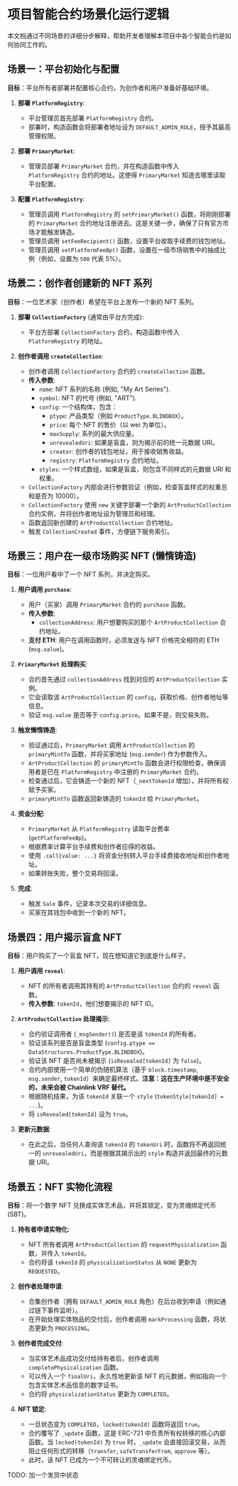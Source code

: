 # 项目智能合约场景化运行逻辑

本文档通过不同场景的详细分步解释，帮助开发者理解本项目中各个智能合约是如何协同工作的。

## 场景一：平台初始化与配置

**目标**：平台所有者部署并配置核心合约，为创作者和用户准备好基础环境。

1.  **部署 `PlatformRegistry`**:
    *   平台管理员首先部署 `PlatformRegistry` 合约。
    *   部署时，构造函数会将部署者地址设为 `DEFAULT_ADMIN_ROLE`，授予其最高管理权限。

2.  **部署 `PrimaryMarket`**:
    *   管理员部署 `PrimaryMarket` 合约，并在构造函数中传入 `PlatformRegistry` 合约的地址。这使得 `PrimaryMarket` 知道去哪里读取平台配置。

3.  **配置 `PlatformRegistry`**:
    *   管理员调用 `PlatformRegistry` 的 `setPrimaryMarket()` 函数，将刚刚部署的 `PrimaryMarket` 合约地址注册进去。这是关键一步，确保了只有官方市场才能触发铸造。
    *   管理员调用 `setFeeRecipient()` 函数，设置平台收取手续费的钱包地址。
    *   管理员调用 `setPlatformFeeBp()` 函数，设置在一级市场销售中的抽成比例（例如，设置为 `500` 代表 5%）。

## 场景二：创作者创建新的 NFT 系列

**目标**：一位艺术家（创作者）希望在平台上发布一个新的 NFT 系列。

1.  **部署 `CollectionFactory`** (通常由平台方完成):
    *   平台方部署 `CollectionFactory` 合约，构造函数中传入 `PlatformRegistry` 的地址。

2.  **创作者调用 `createCollection`**:
    *   创作者调用 `CollectionFactory` 合约的 `createCollection` 函数。
    *   **传入参数**:
        *   `name`: NFT 系列的名称 (例如, "My Art Series").
        *   `symbol`: NFT 的代号 (例如, "ART").
        *   `config`: 一个结构体，包含：
            *   `ptype`: 产品类型（例如 `ProductType.BLINDBOX`）。
            *   `price`: 每个 NFT 的售价（以 wei 为单位）。
            *   `maxSupply`: 系列的最大供应量。
            *   `unrevealedUri`: 如果是盲盒，则为揭示前的统一元数据 URI。
            *   `creator`: 创作者的钱包地址，用于接收销售收益。
            *   `registry`: `PlatformRegistry` 合约地址。
        *   `styles`: 一个样式数组，如果是盲盒，则包含不同样式的元数据 URI 和权重。
    *   `CollectionFactory` 内部会进行参数验证（例如，检查盲盒样式的权重总和是否为 10000）。
    *   `CollectionFactory` 使用 `new` 关键字部署一个新的 `ArtProductCollection` 合约实例，并将创作者地址设为管理员和经理。
    *   函数返回新创建的 `ArtProductCollection` 合约地址。
    *   触发 `CollectionCreated` 事件，方便链下服务索引。

## 场景三：用户在一级市场购买 NFT (懒惰铸造)

**目标**：一位用户看中了一个 NFT 系列，并决定购买。

1.  **用户调用 `purchase`**:
    *   用户（买家）调用 `PrimaryMarket` 合约的 `purchase` 函数。
    *   **传入参数**:
        *   `collectionAddress`: 用户想要购买的那个 `ArtProductCollection` 合约地址。
    *   **支付 ETH**: 用户在调用函数时，必须发送与 NFT 价格完全相符的 ETH (`msg.value`)。

2.  **`PrimaryMarket` 处理购买**:
    *   合约首先通过 `collectionAddress` 找到对应的 `ArtProductCollection` 实例。
    *   它会读取该 `ArtProductCollection` 的 `config`，获取价格、创作者地址等信息。
    *   验证 `msg.value` 是否等于 `config.price`。如果不是，则交易失败。

3.  **触发懒惰铸造**:
    *   验证通过后，`PrimaryMarket` 调用 `ArtProductCollection` 的 `primaryMintTo` 函数，并将买家地址 (`msg.sender`) 作为参数传入。
    *   `ArtProductCollection` 的 `primaryMintTo` 函数会进行权限检查，确保调用者是已在 `PlatformRegistry` 中注册的 `PrimaryMarket` 合约。
    *   检查通过后，它会铸造一个新的 NFT（`_nextTokenId` 增加），并将所有权赋予买家。
    *   `primaryMintTo` 函数返回新铸造的 `tokenId` 给 `PrimaryMarket`。

4.  **资金分配**:
    *   `PrimaryMarket` 从 `PlatformRegistry` 读取平台费率 (`getPlatformFeeBp`)。
    *   根据费率计算平台手续费和创作者应得的收益。
    *   使用 `.call{value: ...}` 将资金分别转入平台手续费接收地址和创作者地址。
    *   如果转账失败，整个交易将回滚。

5.  **完成**:
    *   触发 `Sale` 事件，记录本次交易的详细信息。
    *   买家在其钱包中收到一个新的 NFT。

## 场景四：用户揭示盲盒 NFT

**目标**：用户购买了一个盲盒 NFT，现在想知道它到底是什么样子。

1.  **用户调用 `reveal`**:
    *   NFT 的所有者调用其持有的 `ArtProductCollection` 合约的 `reveal` 函数。
    *   **传入参数**: `tokenId`，他们想要揭示的 NFT ID。

2.  **`ArtProductCollection` 处理揭示**:
    *   合约验证调用者 (`_msgSender()`) 是否是该 `tokenId` 的所有者。
    *   验证该系列是否是盲盒类型 (`config.ptype == DataStructures.ProductType.BLINDBOX`)。
    *   验证该 NFT 是否尚未被揭示 (`isRevealed[tokenId]` 为 `false`)。
    *   合约内部使用一个简单的伪随机算法（基于 `block.timestamp`, `msg.sender`, `tokenId`）来确定最终样式。**注意：这在生产环境中是不安全的，未来会被 Chainlink VRF 替代。**
    *   根据随机结果，为该 `tokenId` 关联一个 `style` (`tokenStyle[tokenId] = ...`)。
    *   将 `isRevealed[tokenId]` 设为 `true`。

3.  **更新元数据**:
    *   在此之后，当任何人查询该 `tokenId` 的 `tokenUri` 时，函数将不再返回统一的 `unrevealedUri`，而是根据其揭示出的 `style` 构造并返回最终的元数据 URI。

## 场景五：NFT 实物化流程

**目标**：将一个数字 NFT 兑换成实体艺术品，并将其锁定，变为灵魂绑定代币 (SBT)。

1.  **持有者申请实物化**:
    *   NFT 所有者调用 `ArtProductCollection` 的 `requestPhysicalization` 函数，并传入 `tokenId`。
    *   合约将该 `tokenId` 的 `physicalizationStatus` 从 `NONE` 更新为 `REQUESTED`。

2.  **创作者处理申请**:
    *   合集创作者（拥有 `DEFAULT_ADMIN_ROLE` 角色）在后台收到申请（例如通过链下事件监听）。
    *   在开始处理实体物品的交付后，创作者调用 `markProcessing` 函数，将状态更新为 `PROCESSING`。

3.  **创作者完成交付**:
    *   当实体艺术品成功交付给持有者后，创作者调用 `completePhysicalization` 函数。
    *   可以传入一个 `finalUri`，永久性地更新该 NFT 的元数据，例如指向一个包含实体艺术品信息的数字证书。
    *   合约将 `physicalizationStatus` 更新为 `COMPLETED`。

4.  **NFT 锁定**:
    *   一旦状态变为 `COMPLETED`，`locked(tokenId)` 函数将返回 `true`。
    *   合约覆写了 `_update` 函数，这是 ERC-721 中负责所有权转移的核心内部函数。当 `locked(tokenId)` 为 `true` 时，`_update` 会直接回滚交易，从而阻止任何形式的转移（`transfer`, `safeTransferFrom`, `approve` 等）。
    *   此时，该 NFT 已成为一个不可转让的灵魂绑定代币。

TODO: 加一个发货中状态